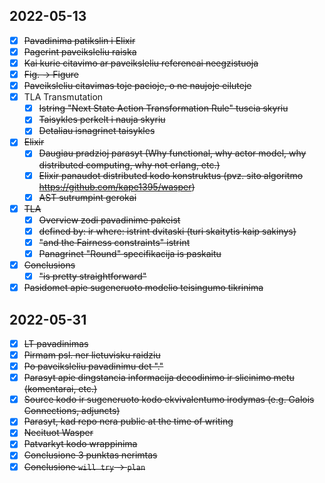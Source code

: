 ## 2022-05-13
- [X] ~~Pavadinima patikslin i Elixir~~
- [X] ~~Pagerint paveiksleliu raiska~~
- [X] ~~Kai kurie citavimo ar paveiksleliu referencai neegzistuoja~~
- [X] ~~Fig. -> Figure~~
- [X] ~~Paveiksleliu citavimas toje pacioje, o ne naujoje eiluteje~~
- [X] TLA Transmutation
  - [X] ~~Istring "Next State Action Transformation Rule" tuscia skyriu~~
  - [X] ~~Taisykles perkelt i nauja skyriu~~
  - [X] ~~Detaliau isnagrinet taisykles~~
- [X] ~~Elixir~~
  - [X] ~~Daugiau pradzioj parasyt (Why functional, why actor model, why distributed computing, why not erlang, etc.)~~
  - [X] ~~Elixir panaudot distributed kodo konstruktus (pvz. sito algoritmo https://github.com/kape1395/wasper)~~
  - [X] ~~AST sutrumpint gerokai~~
- [X] ~~TLA~~
  - [X] ~~Overview zodi pavadinime pakeist~~
  - [X] ~~defined by: ir where: istrint dvitaski (turi skaitytis kaip sakinys)~~
  - [X] ~~"and the Fairness constraints" istrint~~
  - [X] ~~Panagrinet "Round" specifikacija is paskaitu~~
- [X] ~~Conclusions~~
  - [X] ~~"is pretty straightforward"~~
- [X] ~~Pasidomet apie sugeneruoto modelio teisingumo tikrinima~~

## 2022-05-31
- [X] ~~LT pavadinimas~~
- [X] ~~Pirmam psl. ner lietuvisku raidziu~~
- [X] ~~Po paveiksleliu pavadinimu det "."~~
- [X] ~~Parasyt apie dingstancia informacija decodinimo ir slicinimo metu (komentarai, etc.)~~
- [X] ~~Source kodo ir sugeneruoto kodo ekvivalentumo irodymas (e.g. Galois Connections, adjuncts)~~
- [X] ~~Parasyt, kad repo nera public at the time of writing~~
- [X] ~~Necituot Wasper~~
- [X] ~~Patvarkyt kodo wrappinima~~
- [X] ~~Conclusione 3 punktas nerimtas~~
- [X] ~~Conclusione `will try` -> `plan`~~
